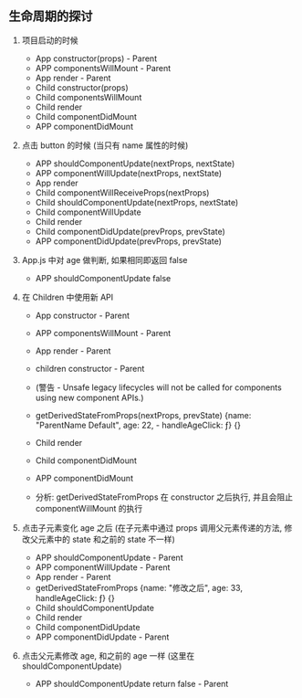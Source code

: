 ## 生命周期的探讨

1. 项目启动的时候

   - App constructor(props) - Parent
   - APP componentsWillMount - Parent
   - App render - Parent
   - Child constructor(props)
   - Child componentsWillMount
   - Child render
   - Child componentDidMount
   - APP componentDidMount

2. 点击 button 的时候 (当只有 name 属性的时候)

   - APP shouldComponentUpdate(nextProps, nextState)
   - APP componentWillUpdate(nextProps, nextState)
   - App render
   - Child componentWillReceiveProps(nextProps)
   - Child shouldComponentUpdate(nextProps, nextState)
   - Child componentWillUpdate
   - Child render
   - Child componentDidUpdate(prevProps, prevState)
   - APP componentDidUpdate(prevProps, prevState)

3. App.js 中对 age 做判断, 如果相同即返回 false

   - APP shouldComponentUpdate false

4. 在 Children 中使用新 API

   - App constructor - Parent
   - APP componentsWillMount - Parent
   - App render - Parent
   - children constructor - Parent
   - (警告 - Unsafe legacy lifecycles will not be called for components using new component APIs.)
   - getDerivedStateFromProps(nextProps, prevState) {name: "ParentName Default", age: 22, - handleAgeClick: ƒ} {}
   - Child render
   - Child componentDidMount
   - APP componentDidMount

   - 分析: getDerivedStateFromProps 在 constructor 之后执行, 并且会阻止 componentWillMount 的执行

5. 点击子元素变化 age 之后 (在子元素中通过 props 调用父元素传递的方法, 修改父元素中的 state 和之前的 state 不一样)

   - APP shouldComponentUpdate - Parent
   - APP componentWillUpdate - Parent
   - App render - Parent
   - getDerivedStateFromProps {name: "修改之后", age: 33, handleAgeClick: ƒ} {}
   - Child shouldComponentUpdate
   - Child render
   - Child componentDidUpdate
   - APP componentDidUpdate - Parent

6. 点击父元素修改 age, 和之前的 age 一样 (这里在 shouldComponentUpdate)
   - APP shouldComponentUpdate return false - Parent
